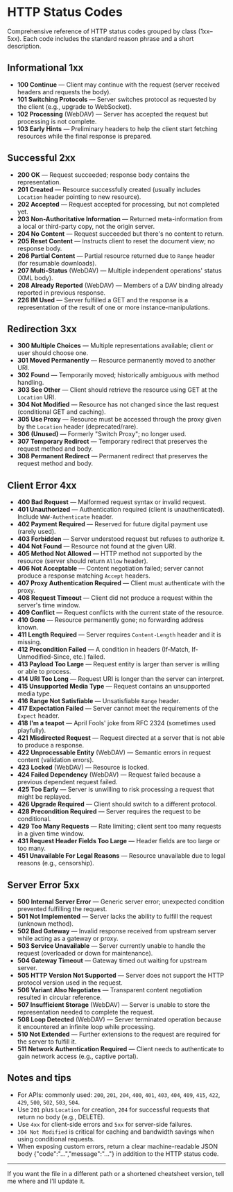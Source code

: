 # HTTP Status Codes

Comprehensive reference of HTTP status codes grouped by class (1xx–5xx). Each code includes the standard reason phrase and a short description.

## Informational 1xx

- **100 Continue** — Client may continue with the request (server received headers and requests the body).
- **101 Switching Protocols** — Server switches protocol as requested by the client (e.g., upgrade to WebSocket).
- **102 Processing** (WebDAV) — Server has accepted the request but processing is not complete.
- **103 Early Hints** — Preliminary headers to help the client start fetching resources while the final response is prepared.

## Successful 2xx

- **200 OK** — Request succeeded; response body contains the representation.
- **201 Created** — Resource successfully created (usually includes `Location` header pointing to new resource).
- **202 Accepted** — Request accepted for processing, but not completed yet.
- **203 Non-Authoritative Information** — Returned meta-information from a local or third-party copy, not the origin server.
- **204 No Content** — Request succeeded but there's no content to return.
- **205 Reset Content** — Instructs client to reset the document view; no response body.
- **206 Partial Content** — Partial resource returned due to `Range` header (for resumable downloads).
- **207 Multi-Status** (WebDAV) — Multiple independent operations' status (XML body).
- **208 Already Reported** (WebDAV) — Members of a DAV binding already reported in previous response.
- **226 IM Used** — Server fulfilled a GET and the response is a representation of the result of one or more instance-manipulations.

## Redirection 3xx

- **300 Multiple Choices** — Multiple representations available; client or user should choose one.
- **301 Moved Permanently** — Resource permanently moved to another URI.
- **302 Found** — Temporarily moved; historically ambiguous with method handling.
- **303 See Other** — Client should retrieve the resource using GET at the `Location` URI.
- **304 Not Modified** — Resource has not changed since the last request (conditional GET and caching).
- **305 Use Proxy** — Resource must be accessed through the proxy given by the `Location` header (deprecated/rare).
- **306 (Unused)** — Formerly "Switch Proxy"; no longer used.
- **307 Temporary Redirect** — Temporary redirect that preserves the request method and body.
- **308 Permanent Redirect** — Permanent redirect that preserves the request method and body.

## Client Error 4xx

- **400 Bad Request** — Malformed request syntax or invalid request.
- **401 Unauthorized** — Authentication required (client is unauthenticated). Include `WWW-Authenticate` header.
- **402 Payment Required** — Reserved for future digital payment use (rarely used).
- **403 Forbidden** — Server understood request but refuses to authorize it.
- **404 Not Found** — Resource not found at the given URI.
- **405 Method Not Allowed** — HTTP method not supported by the resource (server should return `Allow` header).
- **406 Not Acceptable** — Content negotiation failed; server cannot produce a response matching `Accept` headers.
- **407 Proxy Authentication Required** — Client must authenticate with the proxy.
- **408 Request Timeout** — Client did not produce a request within the server's time window.
- **409 Conflict** — Request conflicts with the current state of the resource.
- **410 Gone** — Resource permanently gone; no forwarding address known.
- **411 Length Required** — Server requires `Content-Length` header and it is missing.
- **412 Precondition Failed** — A condition in headers (If-Match, If-Unmodified-Since, etc.) failed.
- **413 Payload Too Large** — Request entity is larger than server is willing or able to process.
- **414 URI Too Long** — Request URI is longer than the server can interpret.
- **415 Unsupported Media Type** — Request contains an unsupported media type.
- **416 Range Not Satisfiable** — Unsatisfiable `Range` header.
- **417 Expectation Failed** — Server cannot meet the requirements of the `Expect` header.
- **418 I'm a teapot** — April Fools' joke from RFC 2324 (sometimes used playfully).
- **421 Misdirected Request** — Request directed at a server that is not able to produce a response.
- **422 Unprocessable Entity** (WebDAV) — Semantic errors in request content (validation errors).
- **423 Locked** (WebDAV) — Resource is locked.
- **424 Failed Dependency** (WebDAV) — Request failed because a previous dependent request failed.
- **425 Too Early** — Server is unwilling to risk processing a request that might be replayed.
- **426 Upgrade Required** — Client should switch to a different protocol.
- **428 Precondition Required** — Server requires the request to be conditional.
- **429 Too Many Requests** — Rate limiting; client sent too many requests in a given time window.
- **431 Request Header Fields Too Large** — Header fields are too large or too many.
- **451 Unavailable For Legal Reasons** — Resource unavailable due to legal reasons (e.g., censorship).

## Server Error 5xx

- **500 Internal Server Error** — Generic server error; unexpected condition prevented fulfilling the request.
- **501 Not Implemented** — Server lacks the ability to fulfill the request (unknown method).
- **502 Bad Gateway** — Invalid response received from upstream server while acting as a gateway or proxy.
- **503 Service Unavailable** — Server currently unable to handle the request (overloaded or down for maintenance).
- **504 Gateway Timeout** — Gateway timed out waiting for upstream server.
- **505 HTTP Version Not Supported** — Server does not support the HTTP protocol version used in the request.
- **506 Variant Also Negotiates** — Transparent content negotiation resulted in circular reference.
- **507 Insufficient Storage** (WebDAV) — Server is unable to store the representation needed to complete the request.
- **508 Loop Detected** (WebDAV) — Server terminated operation because it encountered an infinite loop while processing.
- **510 Not Extended** — Further extensions to the request are required for the server to fulfill it.
- **511 Network Authentication Required** — Client needs to authenticate to gain network access (e.g., captive portal).

## Notes and tips

- For APIs: commonly used: `200`, `201`, `204`, `400`, `401`, `403`, `404`, `409`, `415`, `422`, `429`, `500`, `502`, `503`, `504`.
- Use `201` plus `Location` for creation, `204` for successful requests that return no body (e.g., DELETE).
- Use `4xx` for client-side errors and `5xx` for server-side failures.
- `304 Not Modified` is critical for caching and bandwidth savings when using conditional requests.
- When exposing custom errors, return a clear machine-readable JSON body {"code":"...","message":"..."} in addition to the HTTP status code.

---

If you want the file in a different path or a shortened cheatsheet version, tell me where and I'll update it.